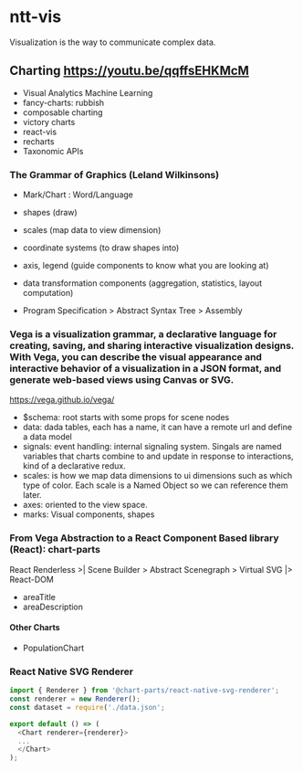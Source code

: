 # ntt-vis
Visualization is the way to communicate complex data.

## Charting https://youtu.be/qqffsEHKMcM

* Visual Analytics Machine Learning
* fancy-charts: rubbish
* composable charting
* victory charts
* react-vis
* recharts
* Taxonomic APIs

### The Grammar of Graphics (Leland Wilkinsons)

* Mark/Chart : Word/Language

* shapes (draw)
* scales (map data to view dimension)
* coordinate systems (to draw shapes into)
* axis, legend (guide components to know what you are looking at)
* data transformation components (aggregation, statistics, layout computation)

- Program Specification > Abstract Syntax Tree > Assembly

### Vega is a visualization grammar, a declarative language for creating, saving, and sharing interactive visualization designs. With Vega, you can describe the visual appearance and interactive behavior of a visualization in a JSON format, and generate web-based views using Canvas or SVG.

https://vega.github.io/vega/

* $schema: root starts with some props for scene nodes
* data: dada tables, each has a name, it can have a remote url and define a data model
* signals: event handling: internal signaling system. Singals are named variables that charts combine to and update in response to interactions, kind of a declarative redux.
* scales: is how we map data dimensions to ui dimensions such as which type of color. Each scale is a Named Object so we can reference them later.
* axes: oriented to the view space.
* marks: Visual components, shapes


### From Vega Abstraction to a React Component Based library (React): chart-parts

React Renderless >| Scene Builder > Abstract Scenegraph > Virtual SVG |> React-DOM

* areaTitle
* areaDescription

#### Other Charts

* PopulationChart

### React Native SVG Renderer

```js
import { Renderer } from '@chart-parts/react-native-svg-renderer';
const renderer = new Renderer();
const dataset = require('./data.json';

export default () => (
  <Chart renderer={renderer}>
  ...
  </Chart>
);
```
